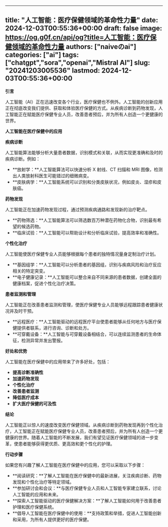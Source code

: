 
---
title: "人工智能：医疗保健领域的革命性力量"
date: 2024-12-03T00:55:36+00:00
draft: false
image: https://og.g0f.cn/api/og?title=人工智能：医疗保健领域的革命性力量
authors: ["naiveのai"]
categories: ["ai"]
tags: ["chatgpt","sora","openai","Mistral AI"]
slug: "20241203005536"
lastmod: 2024-12-03T00:55:36+00:00
---
**引言**

人工智能（AI）正在迅速改变各个行业，医疗保健也不例外。人工智能的创新应用正在彻底改变我们提供、获取和体验医疗保健的方式。从疾病诊断到药物发现，人工智能正在赋能医疗保健专业人员，改善患者预后，并为所有人创造一个更健康的世界。

**人工智能在医疗保健中的应用**

**疾病诊断**

人工智能算法能够分析大量患者数据，识别模式和关联，从而实现更准确和及时的疾病诊断。例如：

* **放射学：**人工智能算法可以快速分析 X 射线、CT 扫描和 MRI 图像，检测出人类放射科医生可能错过的细微病变。
* **皮肤病学：**人工智能系统可以识别和分类皮肤状况，例如皮炎、湿疹和皮肤癌。

**药物发现**

人工智能正在加速药物发现过程，通过预测疾病通路和发现新的治疗靶点。

* **药物筛选：**人工智能算法可以筛选数百万种潜在药物化合物，识别最有希望的候选药物。
* **临床试验：**人工智能可以帮助设计和分析临床试验，提高效率和准确性。

**个性化治疗**

人工智能使医疗保健专业人员能够根据每个患者的独特情况量身定制治疗计划。

* **基因组学：**人工智能可以分析患者的基因组，识别与疾病风险和治疗反应相关的特定突变。
* **电子健康记录：**人工智能可以整合来自不同来源的患者数据，创建全面的健康档案，促进个性化治疗决策。

**患者监测和管理**

人工智能正在改善患者监测和管理，使医疗保健专业人员能够远程跟踪患者健康状况并及时干预。

* **远程医疗：**人工智能驱动的远程医疗平台使患者能够从任何地方与医疗保健提供者联系，进行咨询、诊断和处方。
* **可穿戴设备：**人工智能与可穿戴设备相结合，可以连续监测患者的生命体征，检测异常并发出警报。

**好处和优势**

人工智能在医疗保健中的应用带来了许多好处，包括：

* **提高诊断准确性**
* **加速药物发现**
* **个性化治疗**
* **改善患者监测**
* **降低医疗成本**
* **扩大医疗保健的可及性**

**结论**

人工智能正以惊人的速度改变医疗保健领域。从疾病诊断到药物发现再到个性化治疗，人工智能正在赋能医疗保健专业人员，改善患者预后，并为所有人创造一个更健康的世界。随着人工智能的不断发展，我们有望见证医疗保健领域的进一步变革，使患者能够获得更优质、更高效和更个性化的护理。

**行动步骤**

如果您有兴趣了解人工智能在医疗保健中的应用，您可以采取以下步骤：

* **阅读研究：**了解人工智能在医疗保健中的最新进展，关注疾病诊断、药物发现和个性化治疗等特定领域。
* **参加研讨会和会议：**与医疗保健专业人员和人工智能专家建立联系，讨论人工智能的应用和未来。
* **探索人工智能驱动的医疗保健解决方案：**了解人工智能如何用于改善患者护理和医疗保健系统。
* **倡导人工智能在医疗保健中的使用：**支持政策和举措，促进人工智能创新和采用，为所有人提供更好的医疗保健。